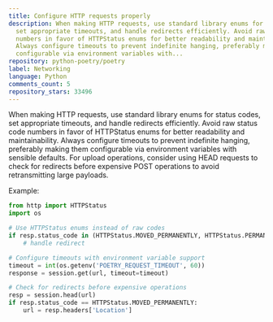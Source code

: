 ```yaml
---
title: Configure HTTP requests properly
description: When making HTTP requests, use standard library enums for status codes,
  set appropriate timeouts, and handle redirects efficiently. Avoid raw status code
  numbers in favor of HTTPStatus enums for better readability and maintainability.
  Always configure timeouts to prevent indefinite hanging, preferably making them
  configurable via environment variables with...
repository: python-poetry/poetry
label: Networking
language: Python
comments_count: 5
repository_stars: 33496
---
```


When making HTTP requests, use standard library enums for status codes, set appropriate timeouts, and handle redirects efficiently. Avoid raw status code numbers in favor of HTTPStatus enums for better readability and maintainability. Always configure timeouts to prevent indefinite hanging, preferably making them configurable via environment variables with sensible defaults. For upload operations, consider using HEAD requests to check for redirects before expensive POST operations to avoid retransmitting large payloads.

Example:
```python
from http import HTTPStatus
import os

# Use HTTPStatus enums instead of raw codes
if resp.status_code in (HTTPStatus.MOVED_PERMANENTLY, HTTPStatus.PERMANENT_REDIRECT):
    # handle redirect

# Configure timeouts with environment variable support
timeout = int(os.getenv('POETRY_REQUEST_TIMEOUT', 60))
response = session.get(url, timeout=timeout)

# Check for redirects before expensive operations
resp = session.head(url)
if resp.status_code == HTTPStatus.MOVED_PERMANENTLY:
    url = resp.headers['Location']
```